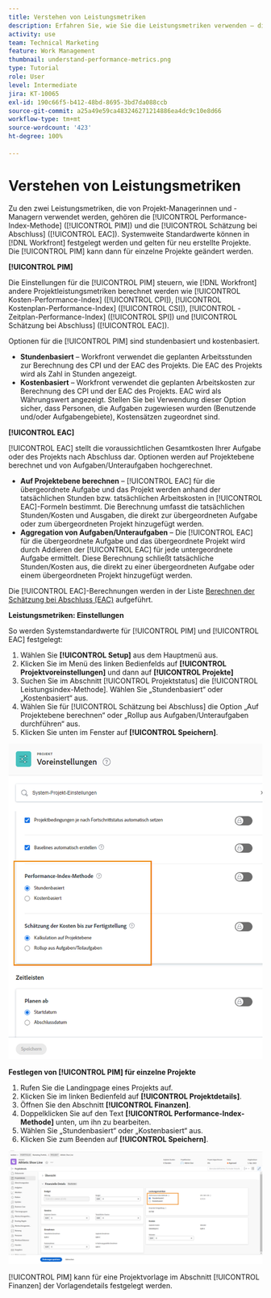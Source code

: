 ```yaml
---
title: Verstehen von Leistungsmetriken
description: Erfahren Sie, wie Sie die Leistungsmetriken verwenden – die [!UICONTROL Performance-Index-Methode] ([!UICONTROL PIM]) und [!UICONTROL Schätzung bei Abschluss] ([!UICONTROL EAC]).
activity: use
team: Technical Marketing
feature: Work Management
thumbnail: understand-performance-metrics.png
type: Tutorial
role: User
level: Intermediate
jira: KT-10065
exl-id: 190c66f5-b412-48bd-8695-3bd7da088ccb
source-git-commit: a25a49e59ca483246271214886ea4dc9c10e8d66
workflow-type: tm+mt
source-wordcount: '423'
ht-degree: 100%

---
```


# Verstehen von Leistungsmetriken

Zu den zwei Leistungsmetriken, die von Projekt-Managerinnen und -Managern verwendet werden, gehören die [!UICONTROL Performance-Index-Methode] ([!UICONTROL PIM]) und die [!UICONTROL Schätzung bei Abschluss] ([!UICONTROL EAC]). Systemweite Standardwerte können in [!DNL Workfront] festgelegt werden und gelten für neu erstellte Projekte. Die [!UICONTROL PIM] kann dann für einzelne Projekte geändert werden.

**[!UICONTROL PIM]**

Die Einstellungen für die [!UICONTROL PIM] steuern, wie [!DNL Workfront] andere Projektleistungsmetriken berechnet werden wie [!UICONTROL Kosten-Performance-Index] ([!UICONTROL CPI]), [!UICONTROL Kostenplan-Performance-Index] ([!UICONTROL CSI]), [!UICONTROL -Zeitplan-Performance-Index] ([!UICONTROL SPI]) und [!UICONTROL Schätzung bei Abschluss] ([!UICONTROL EAC]).

Optionen für die [!UICONTROL PIM] sind stundenbasiert und kostenbasiert.

* **Stundenbasiert** – Workfront verwendet die geplanten Arbeitsstunden zur Berechnung des CPI und der EAC des Projekts. Die EAC des Projekts wird als Zahl in Stunden angezeigt.
* **Kostenbasiert** – Workfront verwendet die geplanten Arbeitskosten zur Berechnung des CPI und der EAC des Projekts. EAC wird als Währungswert angezeigt. Stellen Sie bei Verwendung dieser Option sicher, dass Personen, die Aufgaben zugewiesen wurden (Benutzende und/oder Aufgabengebiete), Kostensätzen zugeordnet sind.

**[!UICONTROL EAC]**

[!UICONTROL EAC] stellt die voraussichtlichen Gesamtkosten Ihrer Aufgabe oder des Projekts nach Abschluss dar. Optionen werden auf Projektebene berechnet und von Aufgaben/Unteraufgaben hochgerechnet.

* **Auf Projektebene berechnen** – [!UICONTROL EAC] für die übergeordnete Aufgabe und das Projekt werden anhand der tatsächlichen Stunden bzw. tatsächlichen Arbeitskosten in [!UICONTROL EAC]-Formeln bestimmt. Die Berechnung umfasst die tatsächlichen Stunden/Kosten und Ausgaben, die direkt zur übergeordneten Aufgabe oder zum übergeordneten Projekt hinzugefügt werden.
* **Aggregation von Aufgaben/Unteraufgaben** – Die [!UICONTROL EAC] für die übergeordnete Aufgabe und das übergeordnete Projekt wird durch Addieren der [!UICONTROL EAC] für jede untergeordnete Aufgabe ermittelt. Diese Berechnung schließt tatsächliche Stunden/Kosten aus, die direkt zu einer übergeordneten Aufgabe oder einem übergeordneten Projekt hinzugefügt werden.

Die [!UICONTROL EAC]-Berechnungen werden in der Liste [Berechnen der Schätzung bei Abschluss (EAC)](https://experienceleague.adobe.com/docs/workfront/using/manage-work/projects/project-finances/calculate-eac.html?lang=de) aufgeführt.

**Leistungsmetriken: Einstellungen**

So werden Systemstandardwerte für [!UICONTROL PIM] und [!UICONTROL EAC] festgelegt:

1. Wählen Sie **[!UICONTROL Setup]** aus dem Hauptmenü aus.
1. Klicken Sie im Menü des linken Bedienfelds auf **[!UICONTROL Projektvoreinstellungen]** und dann auf **[!UICONTROL Projekte]**
1. Suchen Sie im Abschnitt [!UICONTROL Projektstatus] die [!UICONTROL Leistungsindex-Methode]. Wählen Sie „Stundenbasiert“ oder „Kostenbasiert“ aus.
1. Wählen Sie für [!UICONTROL Schätzung bei Abschluss] die Option „Auf Projektebene berechnen“ oder „Rollup aus Aufgaben/Unteraufgaben durchführen“ aus.
1. Klicken Sie unten im Fenster auf **[!UICONTROL Speichern]**.

![Ein Bild des Bildschirms [!UICONTROL Projektvoreinstellungen]](assets/setting-up-finances-1.png)

**Festlegen von [!UICONTROL PIM] für einzelne Projekte**

1. Rufen Sie die Landingpage eines Projekts auf.
1. Klicken Sie im linken Bedienfeld auf **[!UICONTROL Projektdetails]**.
1. Öffnen Sie den Abschnitt **[!UICONTROL Finanzen]**.
1. Doppelklicken Sie auf den Text **[!UICONTROL Performance-Index-Methode]** unten, um ihn zu bearbeiten.
1. Wählen Sie „Stundenbasiert“ oder „Kostenbasiert“ aus.
1. Klicken Sie zum Beenden auf **[!UICONTROL Speichern]**.

![Ein Bild des Bildschirms [!UICONTROL Projektdetails]](assets/setting-up-finances-2.png)

[!UICONTROL PIM] kann für eine Projektvorlage im Abschnitt [!UICONTROL Finanzen] der Vorlagendetails festgelegt werden.
